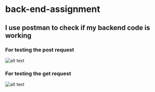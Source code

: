 # back-end-assignment

## I use postman to check if my backend code is working

### For testing the post request

![alt text](https://res.cloudinary.com/dbeuaqex2/image/upload/v1609089461/post_m609oz.png)

### For testing the get request

![alt text](https://res.cloudinary.com/dbeuaqex2/image/upload/v1609089456/get_ei6sb4.png)
